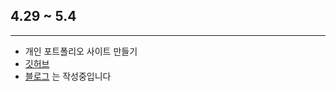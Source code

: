 ## 4.29 ~ 5.4

---

- 개인 포트폴리오 사이트 만들기
- [깃허브](https://github.com/Yeahzzl/my-portfolio)
- [블로그](https://velog.io/@yeahzzl/Next-b2u2e3jk) 는 작성중입니다
